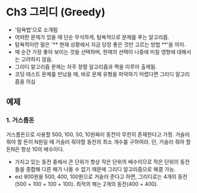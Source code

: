 # Ch3 그리디 (Greedy)
- '탐욕법'으로 소개됨
- 어떠한 문제가 있을 때 단순 무식하게, 탐욕적으로 문제를 푸는 알고리즘.
- 탐욕적이란 말은 '** 현재 상황에서 지금 당장 좋은 것만 고르는 방법 **'을 의미.
- 매 순간 가장 좋아 보이는 것을 선택하며, 현재의 선택이 나중에 미칠 영향에 대해서는 고려하지 않음.
- 그리디 알고리즘 문제는 자주 정렬 알고리즘과 짝을 이루어 출제됨.
- 코딩 테스트 문제를 만났을 때, 바로 문제 유형을 파악하기 어렵다면 그리디 알고리즘을 의심

## 예제
### 1. 거스름돈
거스름돈으로 사용할 500, 100, 50, 10원짜리 동전이 무한히 존재한다고 가정. 거슬러 줘야 할 돈이 N원일 때 거슬러 줘야할 동전의 최소 개수를 구하여라. 단, 거슬러 줘야 할 돈N은 항상 10의 배수이다.
- 가지고 있는 동전 중에서 큰 단위가 항상 작은 단위의 배수이므로 작은 단위의 동전들을 종합해 다른 해가 나올 수 없기 때문에 그리디 알고리즘으로 해결 가능.
- ex) 800원을 500, 400, 100원으로 거슬러 준다고 하면, 그리디로는 4개의 동전(500 + 100 + 100 + 100). 최적의 해는 2개의 동전(400 + 400).
